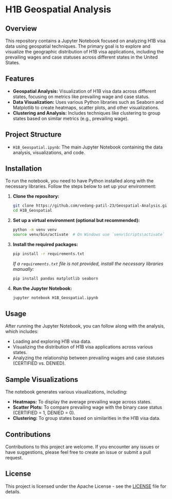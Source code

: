 # H1B Geospatial Analysis

## Overview
This repository contains a Jupyter Notebook focused on analyzing H1B visa data using geospatial techniques. The primary goal is to explore and visualize the geographic distribution of H1B visa applications, including the prevailing wages and case statuses across different states in the United States.

## Features
- **Geospatial Analysis:** Visualization of H1B visa data across different states, focusing on metrics like prevailing wage and case status.
- **Data Visualization:** Uses various Python libraries such as Seaborn and Matplotlib to create heatmaps, scatter plots, and other visualizations.
- **Clustering and Analysis:** Includes techniques like clustering to group states based on similar metrics (e.g., prevailing wage).

## Project Structure
- `H1B_Geospatial.ipynb`: The main Jupyter Notebook containing the data analysis, visualizations, and code.

## Installation
To run the notebook, you need to have Python installed along with the necessary libraries. Follow the steps below to set up your environment:

1. **Clone the repository:**
   ```bash
   git clone https://github.com/vedang-patil-23/Geospatial-Analysis.git
   cd H1B_Geospatial
   ```

2. **Set up a virtual environment (optional but recommended):**
   ```bash
   python -m venv venv
   source venv/bin/activate  # On Windows use `venv\Scripts\activate`
   ```

3. **Install the required packages:**
   ```bash
   pip install -r requirements.txt
   ```

   *If a `requirements.txt` file is not provided, install the necessary libraries manually:*
   ```bash
   pip install pandas matplotlib seaborn
   ```

4. **Run the Jupyter Notebook:**
   ```bash
   jupyter notebook H1B_Geospatial.ipynb
   ```

## Usage
After running the Jupyter Notebook, you can follow along with the analysis, which includes:

- Loading and exploring H1B visa data.
- Visualizing the distribution of H1B visa applications across various states.
- Analyzing the relationship between prevailing wages and case statuses (CERTIFIED vs. DENIED).

## Sample Visualizations
The notebook generates various visualizations, including:

- **Heatmaps:** To display the average prevailing wage across states.
- **Scatter Plots:** To compare prevailing wage with the binary case status (CERTIFIED = 1, DENIED = 0).
- **Clustering:** To group states based on similarities in the H1B visa data.

## Contributions
Contributions to this project are welcome. If you encounter any issues or have suggestions, please feel free to create an issue or submit a pull request.

## License
This project is licensed under the Apache License - see the [LICENSE](LICENSE) file for details.
